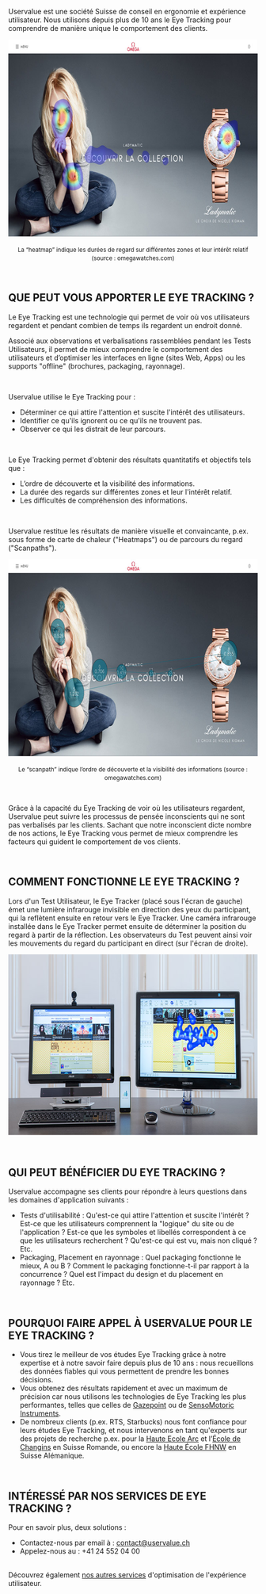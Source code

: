 Uservalue est une société Suisse de conseil en ergonomie et expérience utilisateur. Nous utilisons depuis plus de 10 ans le Eye Tracking pour comprendre de manière unique le comportement des clients.

<p style=text-align:center><img alt="Heatmap eye tracking" src=/dist/img/heatmap_opt.jpg style=width:750px;height:398px width=750 height=398 /></p>

<p style=text-align:center><small>La “heatmap” indique les durées de regard sur différentes zones et leur intérêt relatif (source : omegawatches.com)</small></p>

<br />

## QUE PEUT VOUS APPORTER LE EYE TRACKING ?

Le Eye Tracking est une technologie qui permet de voir où vos utilisateurs regardent et pendant combien de temps ils regardent un endroit donné.

Associé aux observations et verbalisations rassemblées pendant les Tests Utilisateurs, il permet de mieux comprendre le comportement des utilisateurs et d’optimiser les interfaces en ligne (sites Web, Apps) ou les supports "offline" (brochures, packaging, rayonnage).

<br />

Uservalue utilise le Eye Tracking pour :

* Déterminer ce qui attire l'attention et suscite l'intérêt des utilisateurs.
* Identifier ce qu'ils ignorent ou ce qu'ils ne trouvent pas.
* Observer ce qui les distrait de leur parcours.

<br />

Le Eye Tracking permet d'obtenir des résultats quantitatifs et objectifs tels que :

* L’ordre de découverte et la visibilité des informations.
* La durée des regards sur différentes zones et leur l'intérêt relatif.
* Les difficultés de compréhension des informations.

<br />

Uservalue restitue les résultats de manière visuelle et convaincante, p.ex. sous forme de carte de chaleur ("Heatmaps") ou de parcours du regard ("Scanpaths").

<p style=text-align:center><img alt="scanpath eye tracking" src=/dist/img/scanpath_opt.jpg style=width:750px;height:398px width=750 height=398 /></p>

<p style=text-align:center><small>Le “scanpath” indique l’ordre de découverte et la visibilité des informations (source : omegawatches.com)</small></p>

<br />

Grâce à la capacité du Eye Tracking de voir où les utilisateurs regardent, Uservalue peut suivre les processus de pensée inconscients qui ne sont pas verbalisés par les clients. Sachant que notre inconscient dicte nombre de nos actions, le Eye Tracking vous permet de mieux comprendre les facteurs qui guident le comportement de vos clients.

<br />

## COMMENT FONCTIONNE LE EYE TRACKING ?

Lors d'un Test Utilisateur, le Eye Tracker (placé sous l'écran de gauche) émet une lumière infrarouge invisible en direction des yeux du participant, qui la reflètent ensuite en retour vers le Eye Tracker. Une caméra infrarouge installée dans le Eye Tracker permet ensuite de déterminer la position du regard à partir de la réflection. Les observateurs du Test peuvent ainsi voir les mouvements du regard du participant en direct (sur l'écran de droite).

<p style=text-align:center><img alt="eye tracking visuel final" src=/dist/img/visuel-setup-final_opt.jpg style=width:750px;height:365px width=750 height=365 /></p>

<br />

## QUI PEUT BÉNÉFICIER DU EYE TRACKING ?

Uservalue accompagne ses clients pour répondre à leurs questions dans les domaines d'application suivants :

* Tests d'utilisabilité : Qu'est-ce qui attire l'attention et suscite l'intérêt ? Est-ce que les utilisateurs comprennent la "logique" du site ou de l'application ? Est-ce que les symboles et libellés correspondent à ce que les utilisateurs recherchent ? Qu'est-ce qui est vu, mais non cliqué ? Etc.
* Packaging, Placement en rayonnage : Quel packaging fonctionne le mieux, A ou B ? Comment le packaging fonctionne-t-il par rapport à la concurrence ? Quel est l'impact du design et du placement en rayonnage ? Etc.

<br />

## POURQUOI FAIRE APPEL À USERVALUE POUR LE EYE TRACKING ?

* Vous tirez le meilleur de vos études Eye Tracking grâce à notre expertise et à notre savoir faire depuis plus de 10 ans : nous recueillons des données fiables qui vous permettent de prendre les bonnes décisions.
* Vous obtenez des résultats rapidement et avec un maximum de précision car nous utilisons les technologies de Eye Tracking les plus performantes, telles que celles de <a target="_blank" href=http://www.gazept.com>Gazepoint</a> ou de <a target="_blank" href=http://www.smivision.com>SensoMotoric Instruments</a>.
* De nombreux clients (p.ex. RTS, Starbucks) nous font confiance pour leurs études Eye Tracking, et nous intervenons en tant qu'experts sur des projets de recherche p.ex. pour la <a target="_blank" href=http://www.he-arc.ch/>Haute Ecole Arc</a> et l’<a target="_blank" href=http://www.changins.ch/>École de Changins</a> en Suisse Romande, ou encore la <a target="_blank" href="http://www.fhnw.ch/homepage?set_language=en">Haute École FHNW</a> en Suisse Alémanique.

<br />

## INTÉRESSÉ PAR NOS SERVICES DE EYE TRACKING ?

Pour en savoir plus, deux solutions :

* Contactez-nous par email à : <a href=mailto:contact@uservalue.ch>contact@uservalue.ch</a>
* Appelez-nous au : +41 24 552 04 00

<br />
<div class="sub-footer no-image">
Découvrez également <a href=index.html>nos autres services</a> d'optimisation de l'expérience utilisateur.
</div>